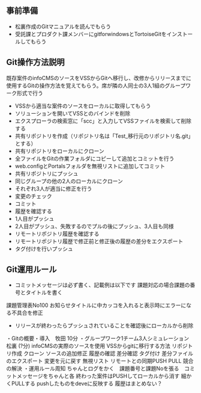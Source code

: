 ## 事前準備
- 松裏作成のGitマニュアルを読んでもらう
- 受託課とプロダクト課メンバーにgitforwindowsとTortoiseGitをインストールしてもらう  

## Git操作方法説明
既存案件のinfoCMSのソースをVSSからGitへ移行し、改修からリリースまでに使用するGitの操作方法を覚えてもらう。席が隣の人同士の3人1組のグループワーク形式で行う

- VSSから適当な案件のソースをローカルに取得してもらう
- ソリューションを開いてVSSとのバインドを削除
- エクスプローラの検索窓に「scc」と入力してVSSファイルを検索して削除する
- 共有リポジトリを作成（リポジトリ名は「Test_移行元のリポジトリ名.git」とする）
- 共有リポジトリをローカルにクローン
- 全ファイルをGitの作業フォルダにコピーして追加とコミットを行う
- web.configとPortalsフォルダを無視リストに追加してコミット
- 共有リポジトリにプッシュ
- 同じグループの他の2人のローカルにクローン
- それぞれ3人が適当に修正を行う
- 変更のチェック
- コミット
- 履歴を確認する
- 1人目がプッシュ
- 2人目がプッシュ、失敗するのでプルの後にプッシュ、3人目も同様
- リモートリポジトリ履歴を確認する
- リモートリポジトリ履歴で修正前と修正後の履歴の差分をエクスポート
- タグ付けを行いプッシュ

## Git運用ルール
- コミットメッセージは必ず書く、記載例は以下です
課題対応の場合課題の番号とタイトルを書く

課題管理表No100 お知らせタイトルに中カッコを入れると表示時にエラーになる不具合を修正

- リリースが終わったらプッシュされていることを確認後にローカルから削除


・Gitの概要・導入　牧田 10分
・グループワーク1チーム3人シミュレーション　松裏 (?分)
  infoCMSの実際のソースを使用
  VSSからgitに移行する方法
  リポジトリ作成
  クローン
  ソースの追加修正
  履歴の確認
  差分確認
  タグ付け
  差分ファイルのエクスポート
  変更を元に戻す
  無視リスト
  リモートとの同期PUSH PULL
  競合の解決
・運用ルール周知
  ちゃんとログをかく　課題番号と課題Noを張る　コミットメッセージをちゃんと各
  終わった案件はPUSHしてローカルから消す
  細かくPULLする
  pushしたものをdeveに反映する
  履歴はまとめない？